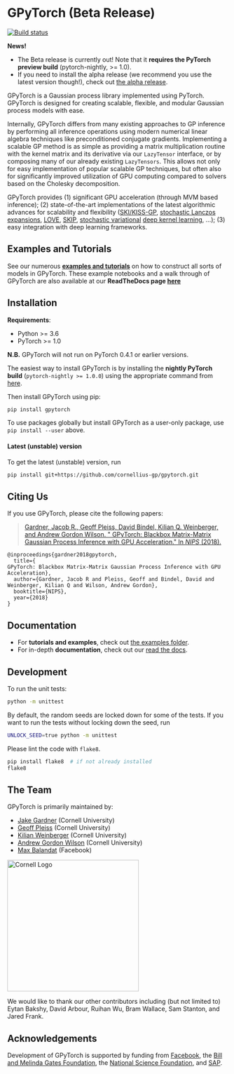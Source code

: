 # GPyTorch (Beta Release)
[![Build status](https://travis-ci.org/cornellius-gp/gpytorch.svg?branch=master)](https://travis-ci.org/cornellius-gp/gpytorch)

**News!**
 - The Beta release is currently out! Note that it **requires the PyTorch preview build** (pytorch-nightly, >= 1.0).
 - If you need to install the alpha release (we recommend you use the latest version though!), check out [the alpha release](https://github.com/cornellius-gp/gpytorch/tree/alpha).

GPyTorch is a Gaussian process library implemented using PyTorch. GPyTorch is designed for creating scalable, flexible, and modular Gaussian process models with ease. 

Internally, GPyTorch differs from many existing approaches to GP inference by performing all inference operations using modern numerical linear algebra techniques like preconditioned conjugate gradients. Implementing a scalable GP method is as simple as providing a matrix multiplication routine with the kernel matrix and its derivative via our `LazyTensor` interface, or by composing many of our already existing `LazyTensors`. This allows not only for easy implementation of popular scalable GP techniques, but often also for significantly improved utilization of GPU computing compared to solvers based on the Cholesky decomposition. 

GPyTorch provides (1) significant GPU acceleration (through MVM based inference); (2) state-of-the-art implementations of the latest algorithmic advances for scalability and flexibility ([SKI/KISS-GP](http://proceedings.mlr.press/v37/wilson15.pdf), [stochastic Lanczos expansions](https://arxiv.org/abs/1711.03481), [LOVE](https://arxiv.org/pdf/1803.06058.pdf), [SKIP](https://arxiv.org/pdf/1802.08903.pdf), [stochastic variational](https://arxiv.org/pdf/1611.00336.pdf) [deep kernel learning](http://proceedings.mlr.press/v51/wilson16.pdf), ...); (3) easy integration with deep learning frameworks.

## Examples and Tutorials

See our numerous [**examples and tutorials**](http://github.com/cornellius-gp/gpytorch/blob/master/examples) on how to construct all sorts of models in GPyTorch. These example notebooks and a walk through of GPyTorch are also available at our **ReadTheDocs page [here](https://gpytorch.readthedocs.io/en/latest/index.html)**

## Installation

**Requirements**:
- Python >= 3.6
- PyTorch >= 1.0

**N.B.** GPyTorch will not run on PyTorch 0.4.1 or earlier versions.

The easiest way to install GPyTorch is by installing the **nightly PyTorch build** (`pytorch-nightly >= 1.0.0`) using the appropriate command from [here](https://pytorch.org/get-started/locally/).

Then install GPyTorch using pip:

```bash
pip install gpytorch
```

To use packages globally but install GPyTorch as a user-only package, use `pip install --user` above.

#### Latest (unstable) version

To get the latest (unstable) version, run

```bash
pip install git+https://github.com/cornellius-gp/gpytorch.git
```

## Citing Us

If you use GPyTorch, please cite the following papers:
> [Gardner, Jacob R., Geoff Pleiss, David Bindel, Kilian Q. Weinberger, and Andrew Gordon Wilson. "
GPyTorch: Blackbox Matrix-Matrix Gaussian Process Inference with GPU Acceleration." In *NIPS* (2018).](https://arxiv.org/abs/1809.11165)
```
@inproceedings{gardner2018gpytorch,
  title={
GPyTorch: Blackbox Matrix-Matrix Gaussian Process Inference with GPU Acceleration},
  author={Gardner, Jacob R and Pleiss, Geoff and Bindel, David and Weinberger, Kilian Q and Wilson, Andrew Gordon},
  booktitle={NIPS},
  year={2018}
}
```

## Documentation

- For **tutorials and examples**, check out [the examples folder](https://github.com/cornellius-gp/gpytorch/tree/master/examples).
- For in-depth **documentation**, check out our [read the docs](http://gpytorch.readthedocs.io/).


## Development

To run the unit tests:
```bash
python -m unittest
```

By default, the random seeds are locked down for some of the tests.
If you want to run the tests without locking down the seed, run
```bash
UNLOCK_SEED=true python -m unittest
```

Please lint the code with `flake8`.
```bash
pip install flake8  # if not already installed
flake8
```

## The Team

GPyTorch is primarily maintained by:
- [Jake Gardner](http://github.com/jacobrgardner) (Cornell University)
- [Geoff Pleiss](http://github.com/gpleiss) (Cornell University)
- [Kilian Weinberger](http://kilian.cs.cornell.edu/) (Cornell University)
- [Andrew Gordon Wilson](https://people.orie.cornell.edu/andrew/) (Cornell University)
- [Max Balandat](https://research.fb.com/people/balandat-max/) (Facebook)

<img width="300" src=https://brand.cornell.edu/assets/images/downloads/logos/cornell_logo_simple/cornell_logo_simple.svg alt="Cornell Logo" />

We would like to thank our other contributors including (but not limited to) Eytan Bakshy, David Arbour, Ruihan Wu, Bram Wallace, Sam Stanton, and Jared Frank.

## Acknowledgements
Development of GPyTorch is supported by funding from [Facebook](https://research.fb.com/), the [Bill and Melinda Gates Foundation](https://www.gatesfoundation.org/), the [National Science Foundation](https://www.nsf.gov/), and [SAP](https://www.sap.com/index.html).
